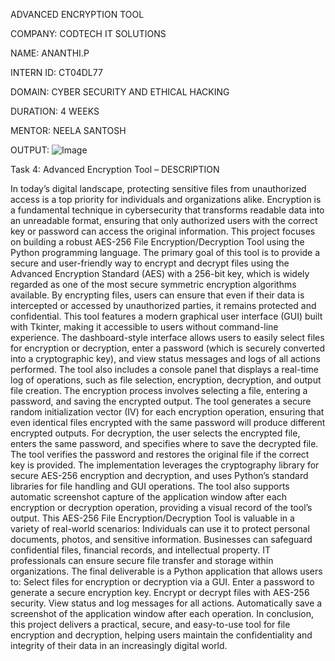 ADVANCED ENCRYPTION TOOL

COMPANY:    CODTECH IT SOLUTIONS

NAME:    ANANTHI.P

INTERN ID:    CT04DL77

DOMAIN:    CYBER SECURITY AND ETHICAL HACKING

DURATION:    4 WEEKS

MENTOR:    NEELA SANTOSH

OUTPUT:    ![Image](https://github.com/user-attachments/assets/af2fd8db-ae41-4622-ba8c-a007e58849b2)

Task 4: Advanced Encryption Tool – DESCRIPTION

In today’s digital landscape, protecting sensitive files from unauthorized access is a top priority for individuals and organizations alike. 
Encryption is a fundamental technique in cybersecurity that transforms readable data into an unreadable format, ensuring that only authorized users with the correct key or password can access the original information. 
This project focuses on building a robust AES-256 File Encryption/Decryption Tool using the Python programming language.
The primary goal of this tool is to provide a secure and user-friendly way to encrypt and decrypt files using the Advanced Encryption Standard (AES) with a 256-bit key, which is widely regarded as one of the most secure symmetric encryption algorithms available. 
By encrypting files, users can ensure that even if their data is intercepted or accessed by unauthorized parties, it remains protected and confidential.
This tool features a modern graphical user interface (GUI) built with Tkinter, making it accessible to users without command-line experience. 
The dashboard-style interface allows users to easily select files for encryption or decryption, enter a password (which is securely converted into a cryptographic key), and view status messages and logs of all actions performed. 
The tool also includes a console panel that displays a real-time log of operations, such as file selection, encryption, decryption, and output file creation.
The encryption process involves selecting a file, entering a password, and saving the encrypted output. 
The tool generates a secure random initialization vector (IV) for each encryption operation, ensuring that even identical files encrypted with the same password will produce different encrypted outputs. 
For decryption, the user selects the encrypted file, enters the same password, and specifies where to save the decrypted file. 
The tool verifies the password and restores the original file if the correct key is provided.
The implementation leverages the cryptography library for secure AES-256 encryption and decryption, and uses Python’s standard libraries for file handling and GUI operations. 
The tool also supports automatic screenshot capture of the application window after each encryption or decryption operation, providing a visual record of the tool’s output.
This AES-256 File Encryption/Decryption Tool is valuable in a variety of real-world scenarios:
Individuals can use it to protect personal documents, photos, and sensitive information.
Businesses can safeguard confidential files, financial records, and intellectual property.
IT professionals can ensure secure file transfer and storage within organizations.
The final deliverable is a Python application that allows users to:
Select files for encryption or decryption via a GUI.
Enter a password to generate a secure encryption key.
Encrypt or decrypt files with AES-256 security.
View status and log messages for all actions.
Automatically save a screenshot of the application window after each operation.
In conclusion, this project delivers a practical, secure, and easy-to-use tool for file encryption and decryption, helping users maintain the confidentiality and integrity of their data in an increasingly digital world.
